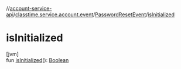 //[account-service-api](../../../index.md)/[classtime.service.account.event](../index.md)/[PasswordResetEvent](index.md)/[isInitialized](is-initialized.md)

# isInitialized

[jvm]\
fun [isInitialized](is-initialized.md)(): [Boolean](https://kotlinlang.org/api/latest/jvm/stdlib/kotlin/-boolean/index.html)
